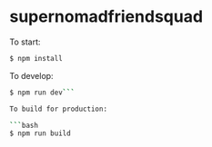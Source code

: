 # supernomadfriendsquad

To start:

```bash
$ npm install
```

To develop:

```bash
$ npm run dev```

To build for production:

```bash
$ npm run build
```

